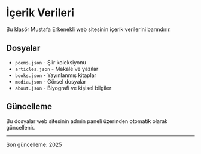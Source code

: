 # İçerik Verileri

Bu klasör Mustafa Erkenekli web sitesinin içerik verilerini barındırır.

## Dosyalar

- `poems.json` - Şiir koleksiyonu
- `articles.json` - Makale ve yazılar  
- `books.json` - Yayınlanmış kitaplar
- `media.json` - Görsel dosyalar
- `about.json` - Biyografi ve kişisel bilgiler

## Güncelleme

Bu dosyalar web sitesinin admin paneli üzerinden otomatik olarak güncellenir.

---
Son güncelleme: 2025
